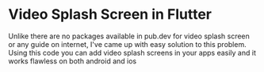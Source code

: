 # Video Splash Screen in Flutter

Unlike there are no packages available in pub.dev for video splash screen or any guide on internet, I've came up with easy solution to this problem. Using this code you can add video splash screens in your apps easily and it works flawless on both android and ios
